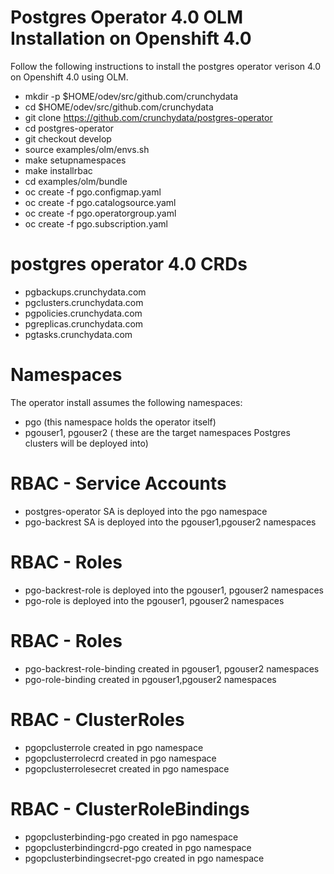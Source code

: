 # Postgres Operator 4.0 OLM Installation on Openshift 4.0

Follow the following instructions to install the postgres operator verison 4.0 on Openshift 4.0 using
OLM.

  - mkdir -p $HOME/odev/src/github.com/crunchydata
  - cd $HOME/odev/src/github.com/crunchydata
  - git clone https://github.com/crunchydata/postgres-operator
  - cd postgres-operator
  - git checkout develop
  - source examples/olm/envs.sh
  - make setupnamespaces
  - make installrbac
  - cd examples/olm/bundle
  - oc create -f pgo.configmap.yaml
  - oc create -f pgo.catalogsource.yaml
  - oc create -f pgo.operatorgroup.yaml
  - oc create -f pgo.subscription.yaml
 

# postgres operator 4.0 CRDs

  - pgbackups.crunchydata.com
  - pgclusters.crunchydata.com
  - pgpolicies.crunchydata.com
  - pgreplicas.crunchydata.com
  - pgtasks.crunchydata.com
 
# Namespaces
 
The operator install assumes the following namespaces:
  - pgo (this namespace holds the operator itself)
  - pgouser1, pgouser2 ( these are the target namespaces Postgres clusters will be deployed into)
 
# RBAC  - Service Accounts
  - postgres-operator SA is deployed into the pgo namespace
  - pgo-backrest SA is deployed into the pgouser1,pgouser2 namespaces

# RBAC - Roles
  - pgo-backrest-role is deployed into the pgouser1, pgouser2 namespaces
  - pgo-role is deployed into the pgouser1, pgouser2 namespaces

# RBAC - Roles
  - pgo-backrest-role-binding created in pgouser1, pgouser2 namespaces
  - pgo-role-binding created in pgouser1,pgouser2 namespaces

# RBAC - ClusterRoles
  - pgopclusterrole created in pgo namespace
  - pgopclusterrolecrd  created in pgo namespace
  - pgopclusterrolesecret created in pgo namespace

# RBAC - ClusterRoleBindings
  - pgopclusterbinding-pgo created in pgo namespace
  - pgopclusterbindingcrd-pgo  created in pgo namespace
  - pgopclusterbindingsecret-pgo  created in pgo namespace
